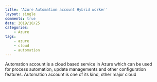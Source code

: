 ```yaml
---
title: 'Azure Automation account Hybrid worker'
layout: single
comments: true
date: 2019/10/25
categories:
    - Azure
tags:
    - azure
    - cloud
    - automation
---
```


Automation account is a cloud based service in Azure which can be used for process automation, update managements and other configuration features. Automation account is one of its kind, other major cloud 